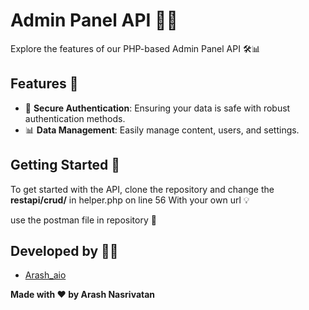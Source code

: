 # Admin Panel API 🚀✨

Explore the features of our PHP-based Admin Panel API 🛠️📊

## Features 🌟
- 🔐 **Secure Authentication**: Ensuring your data is safe with robust authentication methods.
- 📊 **Data Management**: Easily manage content, users, and settings.

## Getting Started 🚀

To get started with the API, clone the repository and change the **restapi/crud/** in helper.php on line 56 With your own url 💡

use the postman file in repository 💎

## Developed by 👨‍💻

- [Arash_aio](https://t.me/arash_aio)


**Made with ❤️ by Arash Nasrivatan**